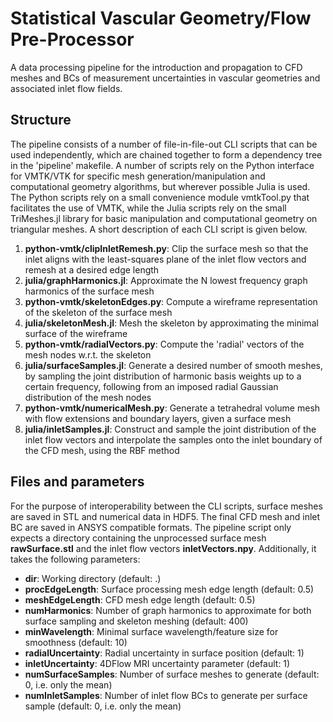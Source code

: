 # Statistical Vascular Geometry/Flow Pre-Processor
A data processing pipeline for the introduction and propagation to CFD meshes and BCs of measurement uncertainties in vascular geometries and associated inlet flow fields.

## Structure
The pipeline consists of a number of file-in-file-out CLI scripts that can be used independently, which are chained together to form a dependency tree in the 'pipeline' makefile. A number of scripts rely on the Python interface for VMTK/VTK for specific mesh generation/manipulation and computational geometry algorithms, but wherever possible Julia is used. The Python scripts rely on a small convenience module vmtkTool.py that facilitates the use of VMTK, while the Julia scripts rely on the small TriMeshes.jl library for basic manipulation and computational geometry on triangular meshes. A short description of each CLI script is given below.

1. **python-vmtk/clipInletRemesh.py**: Clip the surface mesh so that the inlet aligns with the least-squares plane of the inlet flow vectors and remesh at a desired edge length
2. **julia/graphHarmonics.jl**: Approximate the N lowest frequency graph harmonics of the surface mesh
3. **python-vmtk/skeletonEdges.py**: Compute a wireframe representation of the skeleton of the surface mesh
4. **julia/skeletonMesh.jl**: Mesh the skeleton by approximating the minimal surface of the wireframe
5. **python-vmtk/radialVectors.py**: Compute the 'radial' vectors of the mesh nodes w.r.t. the skeleton
6. **julia/surfaceSamples.jl**: Generate a desired number of smooth meshes, by sampling the joint distribution of harmonic basis weights up to a certain frequency, following from an imposed radial Gaussian distribution of the mesh nodes
7. **python-vmtk/numericalMesh.py**: Generate a tetrahedral volume mesh with flow extensions and boundary layers, given a surface mesh
8. **julia/inletSamples.jl**: Construct and sample the joint distribution of the inlet flow vectors and interpolate the samples onto the inlet boundary of the CFD mesh, using the RBF method

## Files and parameters
For the purpose of interoperability between the CLI scripts, surface meshes are saved in STL and numerical data in HDF5. The final CFD mesh and inlet BC are saved in ANSYS compatible formats. The pipeline script only expects a directory containing the unprocessed surface mesh **rawSurface.stl** and the inlet flow vectors **inletVectors.npy**. Additionally, it takes the following parameters:

- **dir**: Working directory (default: .)
- **procEdgeLength**: Surface processing mesh edge length (default: 0.5)
- **meshEdgeLength**: CFD mesh edge length (default: 0.5)
- **numHarmonics**: Number of graph harmonics to approximate for both surface sampling and skeleton meshing (default: 400)
- **minWavelength**: Minimal surface wavelength/feature size for smoothness (default: 10)
- **radialUncertainty**: Radial uncertainty in surface position (default: 1)
- **inletUncertainty**: 4DFlow MRI uncertainty parameter (default: 1)
- **numSurfaceSamples**: Number of surface meshes to generate (default: 0, i.e. only the mean)
- **numInletSamples**: Number of inlet flow BCs to generate per surface sample (default: 0, i.e. only the mean)
